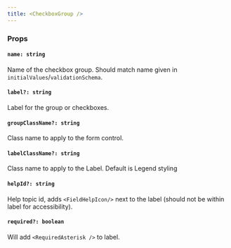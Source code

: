 ```yaml
---
title: <CheckboxGroup />
---
```


### Props

#### `name: string`

Name of the checkbox group. Should match name given in `initialValues`/`validationSchema`.

#### `label?: string`

Label for the group or checkboxes.

#### `groupClassName?: string`

Class name to apply to the form control.

#### `labelClassName?: string`

Class name to apply to the Label. Default is Legend styling

#### `helpId?: string`

Help topic id, adds `<FieldHelpIcon/>` next to the label (should not be within label for accessibility).

#### `required?: boolean`

Will add `<RequiredAsterisk />` to label.
